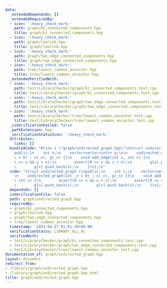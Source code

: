 ```yaml
---
data:
  _extendedDependsOn: []
  _extendedRequiredBy:
  - icon: ':heavy_check_mark:'
    path: graph/bi_connected_components.hpp
    title: graph/bi_connected_components.hpp
  - icon: ':heavy_check_mark:'
    path: graph/lowlink.hpp
    title: graph/lowlink.hpp
  - icon: ':heavy_check_mark:'
    path: graph/two_edge_connected_components.hpp
    title: graph/two_edge_connected_components.hpp
  - icon: ':heavy_check_mark:'
    path: tree/lowest_common_ancestor.hpp
    title: tree/lowest_common_ancestor.hpp
  _extendedVerifiedWith:
  - icon: ':heavy_check_mark:'
    path: test/LibraryChecker/graph/bi_connected_components.test.cpp
    title: test/LibraryChecker/graph/bi_connected_components.test.cpp
  - icon: ':heavy_check_mark:'
    path: test/LibraryChecker/graph/two_edge_connected_components.test.cpp
    title: test/LibraryChecker/graph/two_edge_connected_components.test.cpp
  - icon: ':heavy_check_mark:'
    path: test/LibraryChecker/tree/lowest_common_ancestor.test.cpp
    title: test/LibraryChecker/tree/lowest_common_ancestor.test.cpp
  _isVerificationFailed: false
  _pathExtension: hpp
  _verificationStatusIcon: ':heavy_check_mark:'
  attributes:
    links: []
  bundledCode: "#line 1 \"graph/undirected_graph.hpp\"\nstruct undirected_graph {\n\
    public:\n    int n;\n    vector<vector<int>> g;\n\n    undirected_graph(int _n\
    \ = 0) : n(_n), g(_n) {}\n    void add_edge(int u, int v) {\n        assert(0\
    \ <= u && u < n);\n        assert(0 <= v && v < n);\n        g[u].push_back(v);\n\
    \        g[v].push_back(u);\n    }\n};\n"
  code: "struct undirected_graph {\npublic:\n    int n;\n    vector<vector<int>> g;\n\
    \n    undirected_graph(int _n = 0) : n(_n), g(_n) {}\n    void add_edge(int u,\
    \ int v) {\n        assert(0 <= u && u < n);\n        assert(0 <= v && v < n);\n\
    \        g[u].push_back(v);\n        g[v].push_back(u);\n    }\n};"
  dependsOn: []
  isVerificationFile: false
  path: graph/undirected_graph.hpp
  requiredBy:
  - graph/bi_connected_components.hpp
  - graph/lowlink.hpp
  - graph/two_edge_connected_components.hpp
  - tree/lowest_common_ancestor.hpp
  timestamp: '2024-04-27 01:01:36+09:00'
  verificationStatus: LIBRARY_ALL_AC
  verifiedWith:
  - test/LibraryChecker/graph/bi_connected_components.test.cpp
  - test/LibraryChecker/graph/two_edge_connected_components.test.cpp
  - test/LibraryChecker/tree/lowest_common_ancestor.test.cpp
documentation_of: graph/undirected_graph.hpp
layout: document
redirect_from:
- /library/graph/undirected_graph.hpp
- /library/graph/undirected_graph.hpp.html
title: graph/undirected_graph.hpp
---
```

